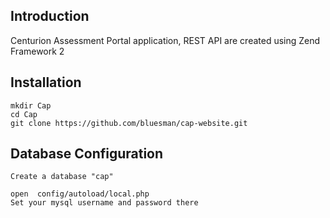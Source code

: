 Introduction
------------
Centurion Assessment Portal application, REST API are created using Zend Framework 2

Installation
------------

    mkdir Cap
    cd Cap
    git clone https://github.com/bluesman/cap-website.git
    

Database Configuration
------------
    Create a database "cap"
    
    open  config/autoload/local.php
    Set your mysql username and password there
     
